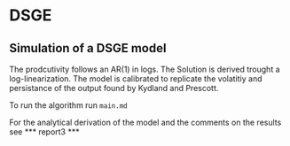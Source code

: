 # DSGE
## Simulation of a DSGE model 


The prodcutivity follows an AR(1) in logs.
The Solution is derived trought a log-linearization.
The model is calibrated to replicate the volatitiy and persistance of the output found by Kydland and Prescott.

To run the algorithm run ```main.md ```

For the analytical derivation of the model and the comments on the results see *** report3 ***
